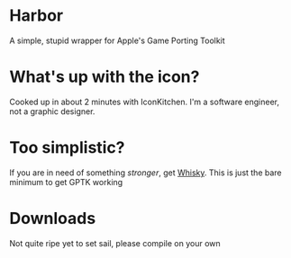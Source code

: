 # Harbor
<picture>
  <source srcset="https://raw.githubusercontent.com/ohaiibuzzle/Harbor/senpai/Harbor/Assets.xcassets/AppIcon.appiconset/AppIcon-256.png" media="(min-width: 256px)">
</picture>
A simple, stupid wrapper for Apple's Game Porting Toolkit

# What's up with the icon?
Cooked up in about 2 minutes with IconKitchen. I'm a software engineer, not a graphic designer.

# Too simplistic?
If you are in need of something *stronger*, get [Whisky](https://github.com/IsaacMarovitz/Whisky). This is just the bare minimum to get GPTK working

# Downloads
Not quite ripe yet to set sail, please compile on your own
